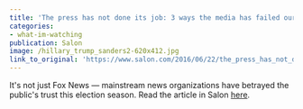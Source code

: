 ```yaml
---
title: 'The press has not done its job: 3 ways the media has failed our democracy in covering the election'
categories: 
- what-im-watching
publication: Salon
image: /hillary_trump_sanders2-620x412.jpg
link_to_original: 'https://www.salon.com/2016/06/22/the_press_has_not_done_its_job_three_ways_the_media_has_failed_our_democracy_in_covering_the_election/'
---
```



It's not just Fox News — mainstream news organizations have betrayed the public's trust this election season. Read the article in Salon [here](https://www.salon.com/2016/06/22/the_press_has_not_done_its_job_three_ways_the_media_has_failed_our_democracy_in_covering_the_election/).